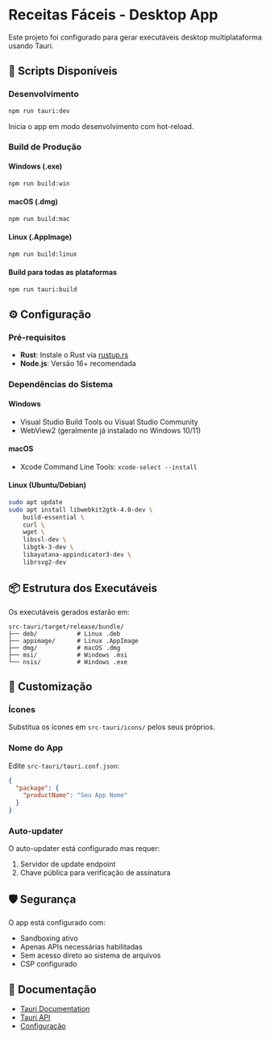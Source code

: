 # Receitas Fáceis - Desktop App

Este projeto foi configurado para gerar executáveis desktop multiplataforma usando Tauri.

## 🚀 Scripts Disponíveis

### Desenvolvimento
```bash
npm run tauri:dev
```
Inicia o app em modo desenvolvimento com hot-reload.

### Build de Produção

#### Windows (.exe)
```bash
npm run build:win
```

#### macOS (.dmg)
```bash
npm run build:mac
```

#### Linux (.AppImage)
```bash
npm run build:linux
```

#### Build para todas as plataformas
```bash
npm run tauri:build
```

## ⚙️ Configuração

### Pré-requisitos
- **Rust**: Instale o Rust via [rustup.rs](https://rustup.rs/)
- **Node.js**: Versão 16+ recomendada

### Dependências do Sistema

#### Windows
- Visual Studio Build Tools ou Visual Studio Community
- WebView2 (geralmente já instalado no Windows 10/11)

#### macOS
- Xcode Command Line Tools: `xcode-select --install`

#### Linux (Ubuntu/Debian)
```bash
sudo apt update
sudo apt install libwebkit2gtk-4.0-dev \
    build-essential \
    curl \
    wget \
    libssl-dev \
    libgtk-3-dev \
    libayatana-appindicator3-dev \
    librsvg2-dev
```

## 📦 Estrutura dos Executáveis

Os executáveis gerados estarão em:
```
src-tauri/target/release/bundle/
├── deb/           # Linux .deb
├── appimage/      # Linux .AppImage  
├── dmg/           # macOS .dmg
├── msi/           # Windows .msi
└── nsis/          # Windows .exe
```

## 🔧 Customização

### Ícones
Substitua os ícones em `src-tauri/icons/` pelos seus próprios.

### Nome do App
Edite `src-tauri/tauri.conf.json`:
```json
{
  "package": {
    "productName": "Seu App Nome"
  }
}
```

### Auto-updater
O auto-updater está configurado mas requer:
1. Servidor de update endpoint
2. Chave pública para verificação de assinatura

## 🛡️ Segurança

O app está configurado com:
- Sandboxing ativo
- Apenas APIs necessárias habilitadas
- Sem acesso direto ao sistema de arquivos
- CSP configurado

## 📖 Documentação

- [Tauri Documentation](https://tauri.app/)
- [Tauri API](https://tauri.app/v1/api/js/)
- [Configuração](https://tauri.app/v1/api/config/)